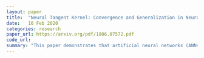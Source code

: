 ```yaml
---
layout: paper
title:  "Neural Tangent Kernel: Convergence and Generalization in Neural Networks"
date:   10 Feb 2020
categories: research
paper_url: https://arxiv.org/pdf/1806.07572.pdf
code_url: 
summary: "This paper demonstrates that artificial neural networks (ANNs) are equivalent to Gaussian processes at initialization in the infinite-width limit and introduces the Neural Tangent Kernel (NTK), which describes ANNs' behavior during training. The NTK stabilizes to a constant in the infinite-width limit, allowing the study of ANNs in function space. The authors prove the positive-definiteness of the limiting NTK under certain conditions and show that the network function follows a linear differential equation during training for least-squares regression. Numerical studies on the NTK in wide networks confirm these theoretical findings."
---
```


